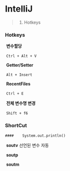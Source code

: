 # IntelliJ

> 1. Hotkeys



### Hotkeys

​	**변수할당**

​		``` Ctrl + Alt + V ```

​	**Getter/Setter**

​		```Alt + Insert ```

​	**RecentFiles**

​		```Ctrl + E ```

​	**전체 변수명 변경**

​		```Shift + f6```

### ShortCut

	#### 	System.out.println()

​		**soutv** 선언된 변수 자동

​		**soutp**

​		**soutm**

